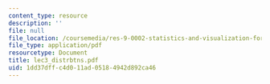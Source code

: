 ```yaml
---
content_type: resource
description: ''
file: null
file_location: /coursemedia/res-9-0002-statistics-and-visualization-for-data-analysis-and-inference-january-iap-2009/1dd37dffc4d011ad05184942d892ca46_lec3_distrbtns.pdf
file_type: application/pdf
resourcetype: Document
title: lec3_distrbtns.pdf
uid: 1dd37dff-c4d0-11ad-0518-4942d892ca46
---
```

